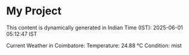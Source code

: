 # My Project

This content is dynamically generated in Indian Time (IST): 2025-06-01 05:12:47 IST


Current Weather in Coimbatore:
Temperature: 24.88 °C
Condition: mist
